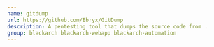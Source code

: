 ```yaml
---
name: gitdump
url: https://github.com/Ebryx/GitDump
description: A pentesting tool that dumps the source code from .
group: blackarch blackarch-webapp blackarch-automation
---
```

